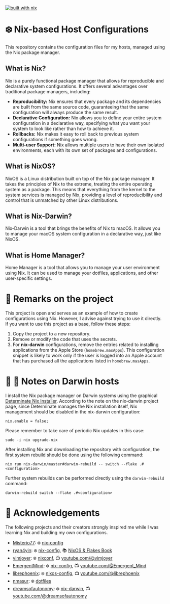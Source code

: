 [![built with nix](https://builtwithnix.org/badge.svg)](https://builtwithnix.org)

# :snowflake: Nix-based Host Configurations

This repository contains the configuration files for my hosts, managed using the
Nix package manager.

## What is Nix?

Nix is a purely functional package manager that allows for reproducible and
declarative system configurations. It offers several advantages over traditional
package managers, including:

* **Reproducibility:** Nix ensures that every package and its dependencies are
built from the same source code, guaranteeing that the same configuration will
always produce the same result.
* **Declarative Configuration:** Nix allows you to define your entire system
configuration in a declarative way, specifying what you want your system to look
like rather than how to achieve it.
* **Rollbacks:** Nix makes it easy to roll back to previous system
configurations if something goes wrong.
* **Multi-user Support:** Nix allows multiple users to have their own isolated
environments, each with its own set of packages and configurations.

## What is NixOS?

NixOS is a Linux distribution built on top of the Nix package manager. It takes
the principles of Nix to the extreme, treating the entire operating system as
a package. This means that everything from the kernel to the system services
is managed by Nix, providing a level of reproducibility and control that is
unmatched by other Linux distributions.

## What is Nix-Darwin?

Nix-Darwin is a tool that brings the benefits of Nix to macOS. It allows you to
manage your macOS system configuration in a declarative way, just like NixOS.

## What is Home Manager?

Home Manager is a tool that allows you to manage your user environment
using Nix. It can be used to manage your dotfiles, applications, and other
user-specific settings.

# :eyes: Remarks on the project

This project is open and serves as an example of how to create configurations
using Nix. However, I advise against trying to use it directly. If you want
to use this project as a base, follow these steps:

1. Copy the project to a new repository.
2. Remove or modify the code that uses the secrets.
3. For **nix-darwin** configurations, remove the entries related to installing
applications from the Apple Store (`homebrew.masApps`). This configuration snippet
is likely to work only if the user is logged into an Apple account that has
purchased all the applications listed in `homebrew.masApps`.

# :pencil: :apple: Notes on Darwin hosts

I install the Nix package manager on Darwin systems using the graphical
[Determinate Nix Installer](https://docs.determinate.systems). According to
the note on the nix-darwin project page, since Determinate manages the Nix
installation itself, Nix management should be disabled in the nix-darwin
configuration:

    nix.enable = false;

Please remember to take care of periodic Nix updates in this case:

    sudo -i nix upgrade-nix

After installing Nix and downloading the repository with configuration, the
first system rebuild should be done using the following command:

    nix run nix-darwin/master#darwin-rebuild -- switch --flake .#<configuration>

Further system rebuilds can be performed directly using the `darwin-rebuild`
command:

    darwin-rebuild switch --flake .#<configuration>

# :pray: Acknowledgements

The following projects and their creators strongly inspired me while I was
learning Nix and building my own configurations.

* [Misterio77](https://github.com/Misterio77): :snowflake: [nix-config](https://github.com/Misterio77/nix-config)
* [ryan4yin](https://github.com/ryan4yin): :snowflake: [nix-config](https://github.com/ryan4yin/nix-config), :books: [NixOS & Flakes Book](https://nixos-and-flakes.thiscute.world)
* [vimjoyer](https://github.com/vimjoyer): :snowflake: [nixconf](https://github.com/vimjoyer/nixconf), :tv: [youtube.com/@vimjoyer](https://www.youtube.com/@vimjoyer)
* [EmergentMind](https://github.com/EmergentMind): :snowflake: [nix-config](https://github.com/EmergentMind/nix-config), :tv: [youtube.com/@Emergent_Mind](https://www.youtube.com/@Emergent_Mind)
* [librephoenix](https://github.com/librephoenix): :snowflake: [nixos-config](https://github.com/librephoenix/nixos-config), :tv: [youtube.com/@librephoenix](https://www.youtube.com/@librephoenix)
* [nmasur](https://github.com/nmasur): :snowflake: [dotfiles](https://github.com/nmasur/dotfiles)
* [dreamsofautonomy](https://github.com/dreamsofautonomy): :snowflake: [nix-darwin](https://github.com/dreamsofautonomy/nix-darwin), :tv: [youtube.com/@dreamsofautonomy](https://www.youtube.com/@dreamsofautonomy)

